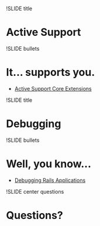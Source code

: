 !SLIDE title
# Active Support


!SLIDE bullets
# It... supports you.

* [Active Support Core Extensions](http://guides.rubyonrails.org/active_support_core_extensions.html)

!SLIDE title
# Debugging

!SLIDE bullets
# Well, you know...

* [Debugging Rails Applications](http://guides.rubyonrails.org/debugging_rails_applications.html)


!SLIDE center questions
# Questions?
